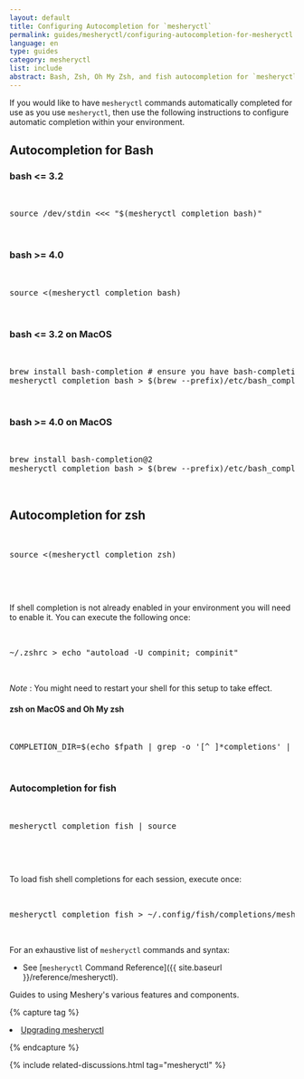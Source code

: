 ```yaml
---
layout: default
title: Configuring Autocompletion for `mesheryctl`
permalink: guides/mesheryctl/configuring-autocompletion-for-mesheryctl
language: en
type: guides
category: mesheryctl
list: include
abstract: Bash, Zsh, Oh My Zsh, and fish autocompletion for `mesheryctl` commands.
---
```


If you would like to have `mesheryctl` commands automatically completed for use as you use `mesheryctl`, then use the following instructions to configure automatic completion within your environment.

## Autocompletion for Bash

### bash <= 3.2

 <pre class="codeblock-pre"><div class="codeblock">
 <div class="clipboardjs">source /dev/stdin <<< "$(mesheryctl completion bash)"</div></div>
 </pre>

### bash >= 4.0

 <pre class="codeblock-pre"><div class="codeblock">
 <div class="clipboardjs">source <(mesheryctl completion bash)</div></div>
 </pre>

### bash <= 3.2 on MacOS

 <pre class="codeblock-pre"><div class="codeblock">
 <div class="clipboardjs">brew install bash-completion # ensure you have bash-completion 1.3+
mesheryctl completion bash > $(brew --prefix)/etc/bash_completion.d/mesheryctl</div></div>
 </pre>

### bash >= 4.0 on MacOS

 <pre class="codeblock-pre"><div class="codeblock">
 <div class="clipboardjs">brew install bash-completion@2
mesheryctl completion bash > $(brew --prefix)/etc/bash_completion.d/mesheryctl</div></div>
 </pre>

## Autocompletion for zsh

 <pre class="codeblock-pre"><div class="codeblock">
 <div class="clipboardjs">source <(mesheryctl completion zsh)</div></div>
 </pre><br>

If shell completion is not already enabled in your environment you will need to enable it. You can execute the following once:

 <pre class="codeblock-pre"><div class="codeblock">
 <div class="clipboardjs">~/.zshrc > echo "autoload -U compinit; compinit"</div></div>
 </pre>

_Note_ : You might need to restart your shell for this setup to take effect.

#### zsh on MacOS and Oh My zsh

 <pre class="codeblock-pre"><div class="codeblock">
 <div class="clipboardjs">COMPLETION_DIR=$(echo $fpath | grep -o '[^ ]*completions' | grep -v cache) && mkdir -p $COMPLETION_DIR && mesheryctl completion zsh > "${COMPLETION_DIR}/_mesheryctl"</div></div>
 </pre>

### Autocompletion for fish

 <pre class="codeblock-pre"><div class="codeblock">
 <div class="clipboardjs">mesheryctl completion fish | source</div></div>
 </pre><br>

To load fish shell completions for each session, execute once:

 <pre class="codeblock-pre"><div class="codeblock">
 <div class="clipboardjs">mesheryctl completion fish > ~/.config/fish/completions/mesheryctl.fish</div></div>
 </pre>

For an exhaustive list of `mesheryctl` commands and syntax:

- See [`mesheryctl` Command Reference]({{ site.baseurl }}/reference/mesheryctl).

Guides to using Meshery's various features and components.

{% capture tag %}

<li><a href="{{ site.baseurl }}/installation/upgrades#upgrading-meshery-cli">Upgrading mesheryctl</a></li>

{% endcapture %}


{% include related-discussions.html tag="mesheryctl" %}
